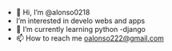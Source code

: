 - 👋 Hi, I’m @alonso0218 
 -   I’m interested in develo  webs and apps
- 🌱 I’m currently learning python -django 
- 📫 How to reach me oalonso222@gmail.com
<!---
alonso0218/alonso0218 is a ✨ special ✨ repository because its `README.md` (this file) appears on your GitHub profile.
You can click the Preview link to take a look at your changes.
--->
